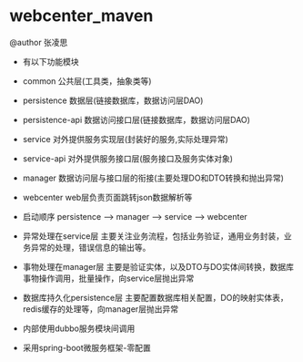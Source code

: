 # webcenter_maven
@author 张凌思

* 有以下功能模块
* common              公共层(工具类，抽象类等)
* persistence         数据层(链接数据库，数据访问层DAO)
* persistence-api     数据访问接口层(链接数据库，数据访问层DAO)
* service             对外提供服务实现层(封装好的服务,实际处理异常)
* service-api         对外提供服务接口层(服务接口及服务实体对象)
* manager             数据访问层与接口层的衔接(主要处理DO和DTO转换和抛出异常)
* webcenter           web层负责页面跳转json数据解析等


* 启动顺序 persistence  -->  manager  -->  service  -->  webcenter
* 异常处理在service层 主要关注业务流程，包括业务验证，通用业务封装，业务异常的处理，错误信息的输出等。
* 事物处理在manager层 主要是验证实体，以及DTO与DO实体间转换，数据库事物操作调用，批量操作，向service层抛出异常
* 数据库持久化persistence层 主要配置数据库相关配置，DO的映射实体表，redis缓存的处理等，向manager层抛出异常
* 内部使用dubbo服务模块间调用
* 采用spring-boot微服务框架-零配置